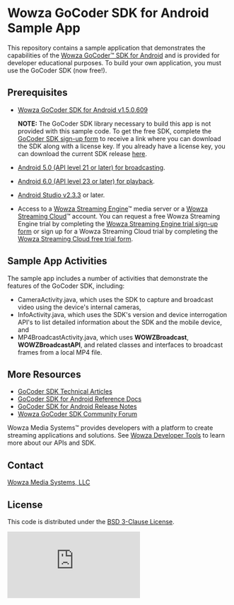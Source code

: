 # Wowza GoCoder SDK for Android Sample App

This repository contains a sample application that demonstrates the capabilities of the [Wowza GoCoder™ SDK for Android](https://www.wowza.com/products/gocoder/sdk) and is provided for developer educational purposes. To build your own application, you must use the GoCoder SDK (now free!).

## Prerequisites

- [Wowza GoCoder SDK for Android v1.5.0.609](https://www.wowza.com/products/gocoder)

     **NOTE:** The GoCoder SDK library necessary to build this app is not provided with this sample code. To get the free SDK, complete the [GoCoder SDK sign-up form](https://www.wowza.com/products/gocoder/sdk/license) to receive a link where you can download the SDK along with a license key. If you already have a license key, you can download the current SDK release [here](https://www.wowza.com/pricing/installer#gocodersdk-downloads).

- [Android 5.0 (API level 21 or later) for broadcasting](https://developer.android.com/about/versions/android-5.0).
- [Android 6.0 (API level 23 or later) for playback](https://developer.android.com/about/versions/marshmallow/android-6.0).
- [Android Studio v2.3.3](https://developer.android.com/studio/index.html) or later.
- Access to a [Wowza Streaming Engine](https://www.wowza.com/products/streaming-engine)™ media server or a [Wowza Streaming Cloud](https://www.wowza.com/products/streaming-cloud)™ account. You can request a free Wowza Streaming Engine trial by completing the [Wowza Streaming Engine trial sign-up form](https://www.wowza.com/pricing/trial) or sign up for a Wowza Streaming Cloud trial by completing the [Wowza Streaming Cloud free trial form](https://www.wowza.com/pricing/cloud-free-trial).

## Sample App Activities
The sample app includes a number of activities that demonstrate the features of the GoCoder SDK, including:

- CameraActivity.java, which uses the SDK to capture and broadcast video using the device's internal cameras,
- InfoActivity.java, which uses the SDK's version and device interrogation API's to list detailed information about the SDK and the mobile device, and
- MP4BroadcastActivity.java, which uses **WOWZBroadcast**, **WOWZBroadcastAPI**, and related classes and interfaces to broadcast frames from a local MP4 file.

## More Resources
* [GoCoder SDK Technical Articles](https://www.wowza.com/docs/wowza-gocoder-sdk)
* [GoCoder SDK for Android Reference Docs](https://www.wowza.com/resources/gocodersdk/docs/api-reference-android/)
* [GoCoder SDK for Android Release Notes](https://www.wowza.com/docs/wowza-gocoder-sdk-release-notes-for-android)
* [Wowza GoCoder SDK Community Forum](https://www.wowza.com/community/spaces/36/wowza-gocoder-sdk.html)

Wowza Media Systems™ provides developers with a platform to create streaming applications and solutions. See [Wowza Developer Tools](https://www.wowza.com/resources/developers) to learn more about our APIs and SDK.

## Contact
[Wowza Media Systems, LLC](https://www.wowza.com/contact)

## License
This code is distributed under the [BSD 3-Clause License](https://github.com/WowzaMediaSystems/gocoder-sdk-samples-android/blob/master/LICENSE.txt).

![alt tag](http://wowzalogs.com/stats/githubimage.php?plugin=gocoder-sdk-samples-android)

